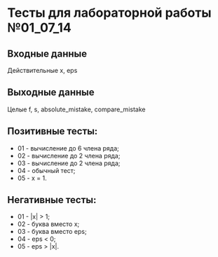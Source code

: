 # Тесты для лабораторной работы №01_07_14

## Входные данные
Действительные x, eps

## Выходные данные
Целые f, s, absolute_mistake, compare_mistake

## Позитивные тесты:
- 01 - вычисление до 6 члена ряда;
- 02 - вычисление до 2 члена ряда;
- 03 - вычисление до 2 члена ряда;
- 04 - обычный тест;
- 05 - x = 1.

## Негативные тесты:
- 01 - |x| > 1;
- 02 - буква вместо x;
- 03 - буква вместо eps;
- 04 - eps < 0;
- 05 - eps > |x|.